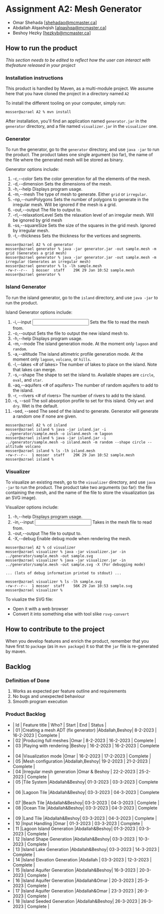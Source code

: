 # Assignment A2: Mesh Generator

  - Omar Shehada [shehadao@mcmaster.ca]
  - Abdallah Alqashqish [alqashqa@mcmaster.ca]
  - Beshoy Hezky [hezkyb@mcmaster.ca]

## How to run the product

_This section needs to be edited to reflect how the user can interact with thefeature released in your project_

### Installation instructions

This product is handled by Maven, as a multi-module project. We assume here that you have cloned the project in a directory named `A2`

To install the different tooling on your computer, simply run:

```
mosser@azrael A2 % mvn install
```

After installation, you'll find an application named `generator.jar` in the `generator` directory, and a file named `visualizer.jar` in the `visualizer` one. 

### Generator

To run the generator, go to the `generator` directory, and use `java -jar` to run the product. The product takes one single argument (so far), the name of the file where the generated mesh will be stored as binary.

Generator options include:
1. -c,--color <vertex coloring> <segment coloring> <polygon coloring>   Sets the color generation for all the elements of the mesh.
2. -d,--dimension <widthxheight>                                        Sets the dimensions of the mesh.
3. -h,--help                                                            Displays program usage.
4. -m,--mesh <mesh type>                                                The type of mesh to generate. Either `grid` or `irregular`.
5. -np,--numPolygons <number of polygons>                               Sets the number of polygons to generate in the irregular mesh. Will be ignored if the mesh is a grid.
6. -out,--output <output file>                                          The file to output to.
7. -rl,--relaxationLevel <relaxation level>                             Sets the relaxation level of an irregular mesh. Will be ignored by grid mesh
8. -ss,--squareSize <square size>                                       Sets the size of the squares in the grid mesh. Ignored by irregular mesh.
9. -t,--thickness <vertex thickness> <segment thickness>                Sets the thickness for the vertices and segments.

```
mosser@azrael A2 % cd generator 
mosser@azrael generator % java -jar generator.jar -out sample.mesh -m grid (Generates a grid mesh)
mosser@azrael generator % java -jar generator.jar -out sample.mesh -m irregular (Generates an irregular mesh)
mosser@azrael generator % ls -lh sample.mesh
-rw-r--r--  1 mosser  staff    29K 29 Jan 10:52 sample.mesh
mosser@azrael generator % 
```

### Island Generator

To run the island generator, go to the `island` directory, and use `java -jar` to run the product.

Island Generator options include:
1. -i,--input <input file>                            Sets the file to read the mesh from.
2. -o,--output <output file>                          Sets the file to output the new island mesh to.
3. -h,--help                                          Displays program usage.
4. -m,--mode <mode>                                   The island generation mode. At the moment only `lagoon` and `random`.
5. -a,--altitude <altimetric profile>                 The island altimetric profile generation mode. At the moment only `lagoon`, `volcano`, or `hills`.
6. -l,--lakes <# of lakes>                            The number of lakes to place on the island. Note that lakes can merge.
7. -s,--shape <shape>                                 The shape to set the island to. Available shapes are `circle`, `oval`, and `star`.
8. -aq,--aquifers <# of aquifers>                     The number of random aquifers to add to the island.
9. -r, --rivers <# of rivers>                         The number of rivers to add to the island.
10. -s, --soil <absorption>                           The soil absorption profile to set for this island. Only `wet` and `dry`. Wet is the default.
11. -sed, --seed <seed>                               The seed of the island to generate. Generator will generate a random one if none are given.
```
mosser@azrael A2 % cd island 
mosser@azrael island % java -jar island.jar -i ../generator/sample.mesh -o island.mesh -m lagoon
mosser@azrael island % java -jar island.jar -i ../generator/sample.mesh -o island.mesh -m random --shape circle --altitude volcano
mosser@azrael island % ls -lh island.mesh
-rw-r--r--  1 mosser  staff    29K 29 Jan 10:52 sample.mesh
mosser@azrael island % 
```

### Visualizer

To visualize an existing mesh, go to the `visualizer` directory, and use `java -jar` to run the product. The product take two arguments (so far): the file containing the mesh, and the name of the file to store the visualization (as an SVG image).

Visualizer options include:
1. -h,--help                      Displays program usage.
2. -in,--input <input file>       Takes in the mesh file to read from.
3. -out,--output <output file>    The file to output to.
4. -X,--debug                     Enable debug mode when rendering the mesh.

```
mosser@azrael A2 % cd visualizer 
mosser@azrael visualizer % java -jar visualizer.jar -in ../generator/sample.mesh -out sample.svg
mosser@azrael visualizer % java -jar visualizer.jar -in ../generator/sample.mesh -out sample.svg -X (For debugging mode)

... (lots of debug information printed to stdout) ...

mosser@azrael visualizer % ls -lh sample.svg
-rw-r--r--  1 mosser  staff    56K 29 Jan 10:53 sample.svg
mosser@azrael visualizer %
```
To viualize the SVG file:

  - Open it with a web browser
  - Convert it into something else with tool slike `rsvg-convert`

## How to contribute to the project

When you develop features and enrich the product, remember that you have first to `package` (as in `mvn package`) it so that the `jar` file is re-generated by maven.

## Backlog

### Definition of Done

1. Works as expected per feature outline and requirements
2. No bugs and unexpected behaviour
3. Smooth program execution


### Product Backlog

- | Id | Feature title                        | Who?          | Start     |     End   |   Status  |
- | 01 |Creating a mesh ADT (fix generator)   |Abdallah,Beshoy| 8-2-2023  | 16-2-2023 |  Complete |
- | 02 |Producing full meshes                 |Omar           | 8-2-2023  | 16-2-2023 |  Complete |
- | 03 |Playing with rendering                |Beshoy         | 16-2-2023 | 16-2-2023 |  Complete |
- | 04 |Visualization mode                    |Omar           | 16-2-2023 | 17-2-2023 |  Complete |
- | 05 |Mesh configuration                    |Abdallah,Beshoy| 19-2-2023 | 21-2-2023 |  Complete |
- | 04 |Irregular mesh generation             |Omar & Beshoy  | 22-2-2023 | 25-2-2023 |  Complete |
- | 05 |Tile System                           |Abdallah&Beshoy| 01-3-2023 | 03-3-2023 |  Complete |
- | 06 |Lagoon Tile                           |Abdallah&Beshoy| 03-3-2023 | 04-3-2023 |  Complete |
- | 07 |Beach Tile                            |Abdallah&Beshoy| 03-3-2023 | 04-3-2023 |  Complete |
- | 08 |Ocean Tile                            |Abdallah&Beshoy| 03-3-2023 | 04-3-2023 |  Complete |
- | 09 |Land Tile                             |Abdallah&Beshoy| 03-3-2023 | 04-3-2023 |  Complete |
- | 10 |Input Handling                        |Omar           | 01-3-2023 | 03-3-2023 |  Complete |
- | 11 |Lagoon Island Generation              |Abdallah&Beshoy| 01-3-2023 | 03-3-2023 |  Complete |
- | 12 |Island Shape Generation               |Abdallah&Beshoy| 03-3-2023 | 10-3-2023 |  Complete |
- | 13 |Island Lake Generation                |Abdallah&Beshoy| 03-3-2023 | 14-3-2023 |  Complete |
- | 14 |Island Elevation Generation           |Abdallah       | 03-3-2023 | 12-3-2023 |  Complete |
- | 15 |Island Aquifer Generation             |Abdallah&Beshoy| 16-3-2023 | 20-3-2023 |  Complete |
- | 16 |Island Aquifer Generation             |Abdallah&Omar  | 20-3-2023 | 25-3-2023 |  Complete |
- | 17 |Island Aquifer Generation             |Abdallah&Omar  | 23-3-2023 | 26-3-2023 |  Complete |
- | 18 |Island Seeded Generation              |Abdallah&Beshoy| 26-3-2023 | 26-3-2023 |  Complete |
